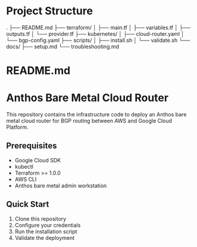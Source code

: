 # Project Structure
.
├── README.md
├── terraform/
│   ├── main.tf
│   ├── variables.tf
│   ├── outputs.tf
│   └── provider.tf
├── kubernetes/
│   ├── cloud-router.yaml
│   └── bgp-config.yaml
├── scripts/
│   ├── install.sh
│   └── validate.sh
└── docs/
    ├── setup.md
    └── troubleshooting.md

# README.md
# Anthos Bare Metal Cloud Router

This repository contains the infrastructure code to deploy an Anthos bare metal cloud router for BGP routing between AWS and Google Cloud Platform.

## Prerequisites

- Google Cloud SDK
- kubectl
- Terraform >= 1.0.0
- AWS CLI
- Anthos bare metal admin workstation

## Quick Start

1. Clone this repository
2. Configure your credentials
3. Run the installation script
4. Validate the deployment
